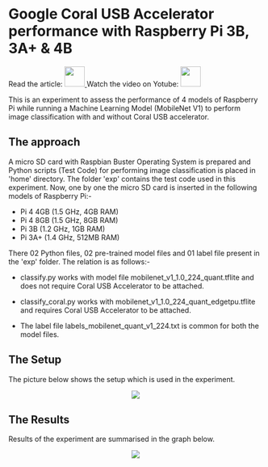 # Google Coral USB Accelerator performance with Raspberry Pi 3B, 3A+ & 4B

<p align="left">
Read the article: <a href='https://helloworld.co.in/article/google-coral-usb-accelerator-performance-raspberry-pi-3b-3a-4b' target='_blank'>
   <img src='https://github.com/jiteshsaini/earthrover1/blob/master/img/logo3.gif' height='40px'>
</a> Watch the video on Yotube: 
<a href='https://youtu.be/mZLTtmPGyq0' target='_blank'>
   <img src='https://github.com/jiteshsaini/earthrover1/blob/master/img/btn_youtube.png' height='40px'>
</a>
</p>

This is an experiment to assess the performance of 4 models of Raspberry Pi while running a Machine Learning Model (MobileNet V1) to perform image classification with and without Coral USB accelerator.

## The approach
A micro SD card with Raspbian Buster Operating System is prepared and Python scripts (Test Code) for performing image classification is placed in 'home' directory. The folder 'exp' contains the test code used in this experiment.
Now, one by one the micro SD card is inserted in the following models of Raspberry Pi:-
- Pi 4 4GB (1.5 GHz, 4GB RAM)
- Pi 4 8GB (1.5 GHz, 8GB RAM)
- Pi 3B (1.2 GHz, 1GB RAM)
- Pi 3A+ (1.4 GHz, 512MB RAM)

There 02 Python files, 02 pre-trained model files and 01 label file present in the 'exp' folder. The relation is as follows:-

- classify.py works with model file mobilenet_v1_1.0_224_quant.tflite and does not require Coral USB Accelerator to be attached.

- classify_coral.py works with mobilenet_v1_1.0_224_quant_edgetpu.tflite and requires Coral USB Accelerator to be attached.

- The label file labels_mobilenet_quant_v1_224.txt is common for both the model files.

## The Setup

The picture below shows the setup which is used in the experiment.

<p align="center">
   <img src="https://helloworld.co.in/sites/default/files/inline-images/setup.001.jpeg">
</p>

## The Results

Results of the experiment are summarised in the graph below.

<p align="center">
   <img src="https://helloworld.co.in/sites/default/files/inline-images/results.jpg">
</p>





